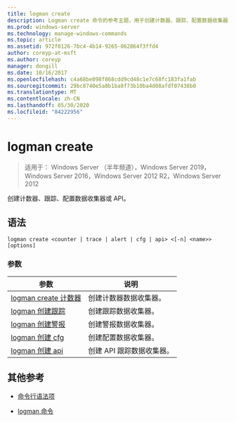 ```yaml
---
title: logman create
description: Logman create 命令的参考主题，用于创建计数器、跟踪、配置数据收集器或 API。
ms.prod: windows-server
ms.technology: manage-windows-commands
ms.topic: article
ms.assetid: 972f0126-7bc4-4b14-9265-062864f3ffd4
author: coreyp-at-msft
ms.author: coreyp
manager: dongill
ms.date: 10/16/2017
ms.openlocfilehash: c4a68be098f868cdd9cd48c1e7c68fc183fa1fab
ms.sourcegitcommit: 29bc8740e5a8b1ba8f73b10ba4d08afdf07438b0
ms.translationtype: MT
ms.contentlocale: zh-CN
ms.lasthandoff: 05/30/2020
ms.locfileid: "84222956"
---
```

# <a name="logman-create"></a>logman create

> 适用于： Windows Server （半年频道），Windows Server 2019，Windows Server 2016，Windows Server 2012 R2，Windows Server 2012

创建计数器、跟踪、配置数据收集器或 API。

## <a name="syntax"></a>语法

```
logman create <counter | trace | alert | cfg | api> <[-n] <name>> [options]
```

### <a name="parameters"></a>参数

| 参数 | 说明 |
| --------- | ----------- |
| [logman create 计数器](logman-create-counter.md) | 创建计数器数据收集器。 |
| [logman 创建跟踪](logman-create-trace.md) | 创建跟踪数据收集器。 |
| [logman 创建警报](logman-create-alert.md) | 创建警报数据收集器。 |
| [logman 创建 cfg](logman-create-cfg.md) | 创建配置数据收集器。 |
| [logman 创建 api](logman-create-api.md) | 创建 API 跟踪数据收集器。 |

## <a name="additional-references"></a>其他参考

- [命令行语法项](command-line-syntax-key.md)

- [logman 命令](logman.md)